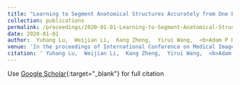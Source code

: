 ```yaml
---
title: "Learning to Segment Anatomical Structures Accurately from One Exemplar"
collection: publications
permalink: /proceedings/2020-01-01-Learning-to-Segment-Anatomical-Structures-Accurately-from-One-Exemplar
date: 2020-01-01
author:  Yuhang Lu,  Weijian Li,  Kang Zheng,  Yirui Wang,  <b>Adam P Harrison</b>,  Chihung Lin,  Song Wang,  Jing Xiao,  Le Lu,  Chang-Fu Kuo,  Shun Miao, 
venue: 'In the proceedings of International Conference on Medical Image Computing and Computer-Assisted Intervention'
citation: ' Yuhang Lu,  Weijian Li,  Kang Zheng,  Yirui Wang,  <b>Adam P Harrison</b>,  Chihung Lin,  Song Wang,  Jing Xiao,  Le Lu,  Chang-Fu Kuo,  Shun Miao, &quot;Learning to Segment Anatomical Structures Accurately from One Exemplar.&quot; In the proceedings of International Conference on Medical Image Computing and Computer-Assisted Intervention, 2020.'
---
```

Use [Google Scholar](https://scholar.google.com/scholar?q=Learning+to+Segment+Anatomical+Structures+Accurately+from+One+Exemplar){:target="_blank"} for full citation